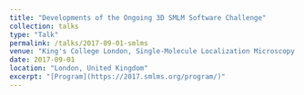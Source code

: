 ```yaml
---
title: "Developments of the Ongoing 3D SMLM Software Challenge"
collection: talks
type: "Talk"
permalink: /talks/2017-09-01-smlms
venue: "King's College London, Single-Molecule Localization Microscopy Symposium (SMLMS)"
date: 2017-09-01
location: "London, United Kingdom"
excerpt: "[Program](https://2017.smlms.org/program/)"
---
```


